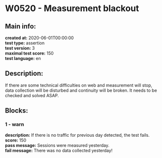 # W0520 - Measurement blackout  
## Main info:  
**created at:** 2020-06-01T00:00:00  
**test type:** assertion  
**test version:** 3  
**maximal test score:** 150  
**test language:** en  
## Description:  
If there are some technical difficulties on web and measurement will stop, data collection will be disturbed and continuity will be broken. It needs to be checked and solved ASAP.  
## Blocks:  
### 1 - warn
**description:** If there is no traffic for previous day detected, the test fails.  
**score:** 150  
**pass message:** Sessions were measured yesterday.  
**fail message:** There was no data collected yesterday!  
